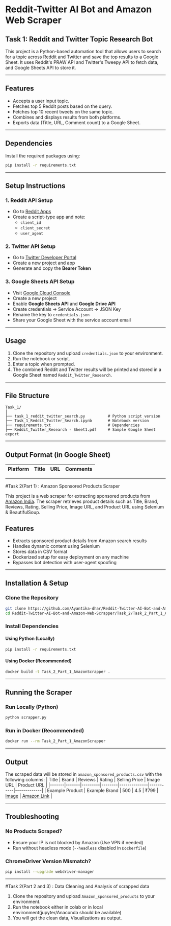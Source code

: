 # Reddit-Twitter AI Bot and Amazon Web Scraper

## Task 1: Reddit and Twitter Topic Research Bot

This project is a Python-based automation tool that allows users to search for a topic across Reddit and Twitter and save the top results to a Google Sheet. It uses Reddit's PRAW API and Twitter's Tweepy API to fetch data, and Google Sheets API to store it.

---

## Features

- Accepts a user input topic.
- Fetches top 5 Reddit posts based on the query.
- Fetches top 10 recent tweets on the same topic.
- Combines and displays results from both platforms.
- Exports data (Title, URL, Comment count) to a Google Sheet.

---

## Dependencies

Install the required packages using:

```bash
pip install -r requirements.txt
```

---

## Setup Instructions

### 1. Reddit API Setup
- Go to [Reddit Apps](https://www.reddit.com/prefs/apps)
- Create a script-type app and note:
  - `client_id`
  - `client_secret`
  - `user_agent`

### 2. Twitter API Setup
- Go to [Twitter Developer Portal](https://developer.twitter.com/)
- Create a new project and app
- Generate and copy the **Bearer Token**

### 3. Google Sheets API Setup
- Visit [Google Cloud Console](https://console.cloud.google.com/)
- Create a new project
- Enable **Google Sheets API** and **Google Drive API**
- Create credentials → Service Account → JSON Key
- Rename the key to `credentials.json`
- Share your Google Sheet with the service account email

---

## Usage

1. Clone the repository and upload `credentials.json` to your environment.
2. Run the notebook or script.
3. Enter a topic when prompted.
4. The combined Reddit and Twitter results will be printed and stored in a Google Sheet named `Reddit_Twitter_Research`.

---

## File Structure

```
Task_1/
│
├── task_1_reddit_twitter_search.py          # Python script version
├── Task_1_Reddit_Twitter_Search.ipynb       # Notebook version
├── requirements.txt                         # Dependencies
├── Reddit_Twitter_Research - Sheet1.pdf     # Sample Google Sheet export
```

---

## Output Format (in Google Sheet)

| Platform | Title | URL | Comments |
|----------|-------|-----|----------|

---

#Task 2(Part 1) : Amazon Sponsored Products Scraper

This project is a web scraper for extracting sponsored products from [Amazon India](https://www.amazon.in/). The scraper retrieves product details such as Title, Brand, Reviews, Rating, Selling Price, Image URL, and Product URL using Selenium & BeautifulSoup.

## Features
- Extracts sponsored product details from Amazon search results
- Handles dynamic content using Selenium
- Stores data in CSV format
- Dockerized setup for easy deployment on any machine
- Bypasses bot detection with user-agent spoofing

---

## Installation & Setup

### Clone the Repository
```bash
git clone https://github.com/Ayantika-dhar/Reddit-Twitter-AI-Bot-and-Amazon-Web-Scrapper.git
cd Reddit-Twitter-AI-Bot-and-Amazon-Web-Scrapper/Task_2/Task_2_Part_1_AmazonScrapper
```

### Install Dependencies
#### Using Python (Locally)
```bash
pip install -r requirements.txt
```

#### Using Docker (Recommended)
```bash
docker build -t Task_2_Part_1_AmazonScrapper .
```

---

## Running the Scraper

### Run Locally (Python)
```bash
python scrapper.py
```

### Run in Docker (Recommended)
```bash
docker run --rm Task_2_Part_1_AmazonScrapper
```

---

## Output
The scraped data will be stored in `amazon_sponsored_products.csv` with the following columns:
| Title | Brand | Reviews | Rating | Selling Price | Image URL | Product URL |
|-------|-------|---------|--------|--------------|-----------|-------------|
| Example Product | Example Brand | 500 | 4.5 | ₹799 | [Image](#) | [Amazon Link](#) |

---

## Troubleshooting
### No Products Scraped?
- Ensure your IP is not blocked by Amazon (Use VPN if needed)
- Run without headless mode (`--headless` disabled in `Dockerfile`)

### ChromeDriver Version Mismatch?
```bash
pip install --upgrade webdriver-manager
```

---

#Task 2(Part 2 and 3) : Data Cleaning and Analysis of scrapped data


1. Clone the repository and upload `Amazon_sponsored_products` to your environment.
2. Run the notebook either in colab or in local environment(jupyter/Anaconda should be available)
3. You will get the clean data, Visualizations as output.







